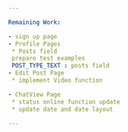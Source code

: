 ```yaml
---

Remaining Work:

- sign up page
- Profile Pages
 * Posts field
 prepare test examples
 POST_TYPE_TEXT : posts field
- Edit Post Page
 * implement Video function

- ChatView Page
 * status online function update
 * update date and date layout

---
```

